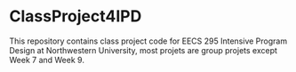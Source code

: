 # ClassProject4IPD
This repository contains class project code for EECS 295 Intensive Program Design at Northwestern University, most projets are group projets except Week 7 and Week 9.
